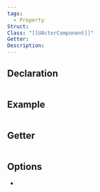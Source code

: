 ```yaml
---
tags:
  - Property
Struct: 
Class: "[[UActorComponent]]"
Getter: 
Description:
---
```


## Declaration

```cpp
```

## Example

```cpp

```

## Getter

```cpp
```

## Options
- 